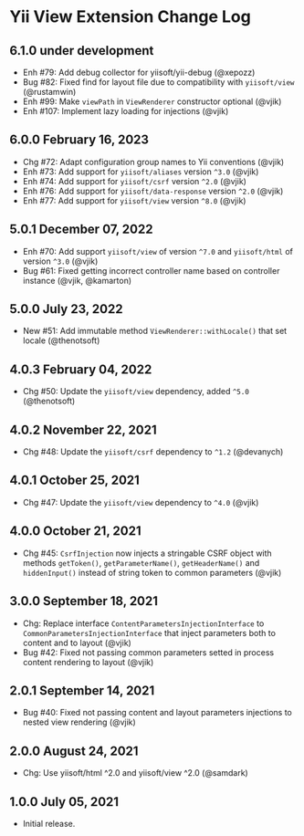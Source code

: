 # Yii View Extension Change Log

## 6.1.0 under development

- Enh #79: Add debug collector for yiisoft/yii-debug (@xepozz)
- Bug #82: Fixed find for layout file due to compatibility with `yiisoft/view` (@rustamwin)
- Enh #99: Make `viewPath` in `ViewRenderer` constructor optional (@vjik)
- Enh #107: Implement lazy loading for injections (@vjik)

## 6.0.0 February 16, 2023

- Chg #72: Adapt configuration group names to Yii conventions (@vjik)
- Enh #73: Add support for `yiisoft/aliases` version `^3.0` (@vjik)
- Enh #74: Add support for `yiisoft/csrf` version `^2.0` (@vjik)
- Enh #76: Add support for `yiisoft/data-response` version `^2.0` (@vjik)
- Enh #77: Add support for `yiisoft/view` version `^8.0` (@vjik)

## 5.0.1 December 07, 2022

- Enh #70: Add support `yiisoft/view` of version `^7.0` and `yiisoft/html` of version `^3.0` (@vjik)
- Bug #61: Fixed getting incorrect controller name based on controller instance (@vjik, @kamarton)

## 5.0.0 July 23, 2022

- New #51: Add immutable method `ViewRenderer::withLocale()` that set locale (@thenotsoft)

## 4.0.3 February 04, 2022

- Chg #50: Update the `yiisoft/view` dependency, added `^5.0` (@thenotsoft)

## 4.0.2 November 22, 2021

- Chg #48: Update the `yiisoft/csrf` dependency to `^1.2` (@devanych)

## 4.0.1 October 25, 2021

- Chg #47: Update the `yiisoft/view` dependency to `^4.0` (@vjik)

## 4.0.0 October 21, 2021

- Chg #45: `CsrfInjection` now injects a stringable CSRF object with methods `getToken()`,
  `getParameterName()`, `getHeaderName()` and `hiddenInput()` instead of string token to common parameters (@vjik)

## 3.0.0 September 18, 2021

- Chg: Replace interface `ContentParametersInjectionInterface` to `CommonParametersInjectionInterface` that inject
  parameters both to content and to layout (@vjik)
- Bug #42: Fixed not passing common parameters setted in process content rendering to layout (@vjik)

## 2.0.1 September 14, 2021

- Bug #40: Fixed not passing content and layout parameters injections to nested view rendering (@vjik)

## 2.0.0 August 24, 2021

- Chg: Use yiisoft/html ^2.0 and yiisoft/view ^2.0 (@samdark)

## 1.0.0 July 05, 2021

- Initial release.
